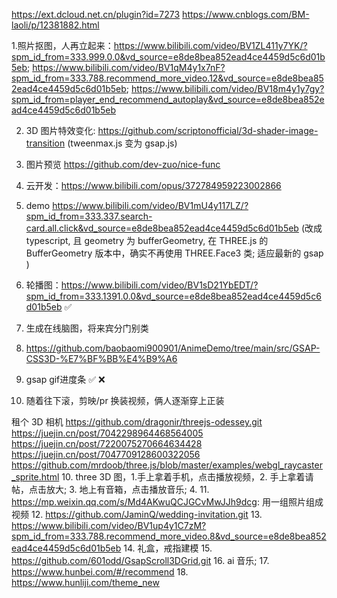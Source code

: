 https://ext.dcloud.net.cn/plugin?id=7273
https://www.cnblogs.com/BM-laoli/p/12381882.html

1.照片抠图，人再立起来：https://www.bilibili.com/video/BV1ZL411y7YK/?spm_id_from=333.999.0.0&vd_source=e8de8bea852ead4ce4459d5c6d01b5eb;
https://www.bilibili.com/video/BV1qM4y1x7nF?spm_id_from=333.788.recommend_more_video.12&vd_source=e8de8bea852ead4ce4459d5c6d01b5eb;
https://www.bilibili.com/video/BV18m4y1y7gy?spm_id_from=player_end_recommend_autoplay&vd_source=e8de8bea852ead4ce4459d5c6d01b5eb

2. 3D 图片特效变化: https://github.com/scriptonofficial/3d-shader-image-transition
(tweenmax.js 变为 gsap.js)

3. 图片预览 https://github.com/dev-zuo/nice-func

4. 云开发：https://www.bilibili.com/opus/372784959223002866

4. demo https://www.bilibili.com/video/BV1mU4y117LZ/?spm_id_from=333.337.search-card.all.click&vd_source=e8de8bea852ead4ce4459d5c6d01b5eb (改成 typescript, 且 geometry 为 bufferGeometry, 在 THREE.js 的 BufferGeometry 版本中，确实不再使用 THREE.Face3 类; 适应最新的 gsap )

5. 轮播图：https://www.bilibili.com/video/BV1sD21YbEDT/?spm_id_from=333.1391.0.0&vd_source=e8de8bea852ead4ce4459d5c6d01b5eb ✅ 

6. 生成在线脑图，将来宾分门别类

7. https://github.com/baobaomi900901/AnimeDemo/tree/main/src/GSAP-CSS3D-%E7%BF%BB%E4%B9%A6

8. gsap gif进度条 ✅ ❌

9. 随着往下滚，剪映/pr 换装视频，俩人逐渐穿上正装

租个 3D 相机
https://github.com/dragonir/threejs-odessey.git
https://juejin.cn/post/7042298964468564005
https://juejin.cn/post/7220075270664634428
https://juejin.cn/post/7047709128600322056
https://github.com/mrdoob/three.js/blob/master/examples/webgl_raycaster_sprite.html
10. three 3D 图，1.手上拿着手机，点击播放视频，2. 手上拿着请帖，点击放大; 3. 地上有音箱，点击播放音乐; 4. 
11. https://mp.weixin.qq.com/s/Md4AKwuQCJGCvMwJJh9dcg: 用一组照片组成视频
12. https://github.com/JaminQ/wedding-invitation.git
13. https://www.bilibili.com/video/BV1up4y1C7zM?spm_id_from=333.788.recommend_more_video.8&vd_source=e8de8bea852ead4ce4459d5c6d01b5eb
14. 礼盒，戒指建模
15. https://github.com/601odd/GsapScroll3DGrid.git 
16. ai 音乐;
17. https://www.hunbei.com/#/recommend
18. https://www.hunliji.com/theme_new

